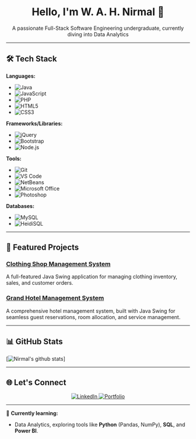 <h1 align="center">Hello, I'm W. A. H. Nirmal 👋</h1>
<p align="center">A passionate Full-Stack Software Engineering undergraduate, currently diving into Data Analytics</p>

---

## 🛠️ Tech Stack

**Languages:**
- ![Java](https://img.shields.io/badge/Java-ED8B00?style=for-the-badge&logo=java&logoColor=white)
- ![JavaScript](https://img.shields.io/badge/JavaScript-F7DF1E?style=for-the-badge&logo=javascript&logoColor=black)
- ![PHP](https://img.shields.io/badge/PHP-777BB4?style=for-the-badge&logo=php&logoColor=white)
- ![HTML5](https://img.shields.io/badge/HTML5-E34F26?style=for-the-badge&logo=html5&logoColor=white)
- ![CSS3](https://img.shields.io/badge/CSS3-1572B6?style=for-the-badge&logo=css3&logoColor=white)

**Frameworks/Libraries:**
- ![jQuery](https://img.shields.io/badge/jQuery-0769AD?style=for-the-badge&logo=jquery&logoColor=white)
- ![Bootstrap](https://img.shields.io/badge/Bootstrap-563D7C?style=for-the-badge&logo=bootstrap&logoColor=white)
- ![Node.js](https://img.shields.io/badge/Node.js-339933?style=for-the-badge&logo=nodedotjs&logoColor=white)

**Tools:**
- ![Git](https://img.shields.io/badge/Git-F05032?style=for-the-badge&logo=git&logoColor=white)
- ![VS Code](https://img.shields.io/badge/VS_Code-007ACC?style=for-the-badge&logo=visual-studio-code&logoColor=white)
- ![NetBeans](https://img.shields.io/badge/NetBeans-1B6AC6?style=for-the-badge&logo=apachenetbeanside&logoColor=white)
- ![Microsoft Office](https://img.shields.io/badge/Microsoft_Office-D83B01?style=for-the-badge&logo=microsoft-office&logoColor=white)
- ![Photoshop](https://img.shields.io/badge/Photoshop-31A8FF?style=for-the-badge&logo=adobe-photoshop&logoColor=white)

**Databases:**
- ![MySQL](https://img.shields.io/badge/MySQL-4479A1?style=for-the-badge&logo=mysql&logoColor=white)
- ![HeidiSQL](https://img.shields.io/badge/HeidiSQL-4479A1?style=for-the-badge&logoColor=white)

---

## 🚀 Featured Projects

### [Clothing Shop Management System](https://github.com/your-repo-link)
A full-featured Java Swing application for managing clothing inventory, sales, and customer orders.

### [Grand Hotel Management System](https://github.com/your-repo-link)
A comprehensive hotel management system, built with Java Swing for seamless guest reservations, room allocation, and service management.

---

## 📊 GitHub Stats

<!-- GitHub stats from https://github.com/anuraghazra/github-readme-stats -->
[![Nirmal's github stats](https://github-readme-stats.vercel.app/api?username=WAH2003Nirmal&count_private=true&show_icons=true&theme=tokyonight&hide_rank=false)]

---

## 🌐 Let's Connect
<p align="center">
  <a href="https://linkedin.com/in/w-anjana-nirmal-a07550297">
    <img src="https://img.shields.io/badge/LinkedIn-0077B5?style=for-the-badge&logo=linkedin&logoColor=white" alt="LinkedIn">
  </a>
  <a href="https://linkedin.com/in/w-anjana-nirmal-a07550297">
    <img src="https://img.shields.io/badge/Portfolio-FF5722?style=for-the-badge&logo=web&logoColor=white" alt="Portfolio">
  </a>
</p>

---

🚀 **Currently learning:** 
- Data Analytics, exploring tools like **Python** (Pandas, NumPy), **SQL**, and **Power BI**.
